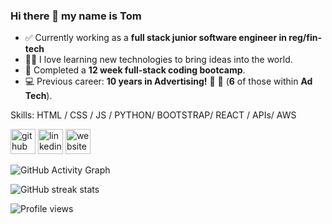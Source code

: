 ### Hi there 👋  my name is Tom

- ✅   Currently working as a **full stack junior software engineer in reg/fin-tech**
- 👨‍💻   I love learning new technologies to bring ideas into the world.
- 🦾   Completed a **12 week full-stack coding bootcamp**.
- 💻   Previous career: **10 years in Advertising!**  🎉 🎂   (**6** of those within **Ad Tech**).


Skills:  HTML / CSS / JS / PYTHON/ BOOTSTRAP/ REACT / APIs/ AWS


[<img src='https://cdn.jsdelivr.net/npm/simple-icons@3.0.1/icons/github.svg' alt='github' height='40'>](https://github.com/tom-costa)  [<img src='https://cdn.jsdelivr.net/npm/simple-icons@3.0.1/icons/linkedin.svg' alt='linkedin' height='40'>](https://www.linkedin.com/in/https://www.linkedin.com/in/tom-costa-54400634//)  [<img src='https://cdn.jsdelivr.net/npm/simple-icons@3.0.1/icons/icloud.svg' alt='website' height='40'>](https://www.tomcosta.co.uk/)  

![GitHub Activity Graph](https://activity-graph.herokuapp.com/graph?username=tom-costa)  

![GitHub streak stats](https://github-readme-streak-stats.herokuapp.com/?user=tom-costa)  

![Profile views](https://gpvc.arturio.dev/tom-costa)  

